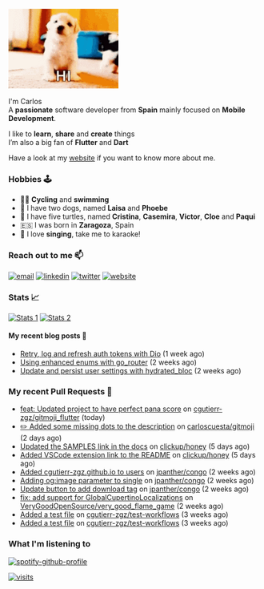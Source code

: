![hi](https://raw.githubusercontent.com/cgutierr-zgz/cgutierr-zgz/master/puppy-hi.gif)

I'm Carlos<br>
A **passionate** software developer from **Spain** mainly focused on **Mobile Development**.

I like to **learn**, **share** and **create** things<br>
I’m also a big fan of **Flutter** and **Dart**

Have a look at my [website](https://cgutierr-zgz.github.io) if you want to know more about me.

### Hobbies 🕹️

- 🚴‍♀️ **Cycling** and **swimming** 
- 🐶 I have two dogs, named **Laisa** and **Phoebe**
- 🐢 I have five turtles, named **Cristina**, **Casemira**, **Victor**, **Cloe** and **Paqui**
- 🇪🇸 I was born in **Zaragoza**, Spain
- 🎤 I love **singing**, take me to karaoke!


### Reach out to me 📫

[![email](https://img.shields.io/badge/-email-red?&logo=Gmail&logoColor=white)](mailto:carlosgutimo.3d@gmail.com)
[![linkedin](https://img.shields.io/badge/-cgutierr-blue?&logo=Linkedin&logoColor=white)](https://www.linkedin.com/in/cgutierr)
[![twitter](https://img.shields.io/badge/-dud_ichi-blue?&logo=Twitter&logoColor=white)](https://twitter.com/dud_ichi)
[![website](https://img.shields.io/badge/-website-purple?&logo=Hugo&logoColor=white)](https://cgutierr-zgz.github.io/)

### Stats 📈

[![Stats 1](https://github-readme-stats.vercel.app/api?username=cgutierr-zgz&show_icons=true&count_private=true)](https://github.com/cgutierr-zgz)
[![Stats 2](https://github-readme-streak-stats.herokuapp.com/?user=cgutierr-zgz)](https://github.com/cgutierr-zgz)

#### My recent blog posts 📜

- [Retry, log and refresh auth tokens with Dio](https://cgutierr-zgz.github.io/posts/refreshing-auth-tokens-with-dio/) (1 week ago)
- [Using enhanced enums with go_router](https://cgutierr-zgz.github.io/posts/go-router-enums/) (2 weeks ago)
- [Update and persist user settings with hydrated_bloc](https://cgutierr-zgz.github.io/posts/storing-settings-with-hydrated-bloc/) (2 weeks ago)

### My recent Pull Requests 🔨

- [feat: Updated project to have perfect pana score](https://github.com/cgutierr-zgz/gitmoji_flutter/pull/1) on [cgutierr-zgz/gitmoji_flutter](https://github.com/cgutierr-zgz/gitmoji_flutter) (today)
- [✏️ Added some missing dots to the description](https://github.com/carloscuesta/gitmoji/pull/1206) on [carloscuesta/gitmoji](https://github.com/carloscuesta/gitmoji) (2 days ago)
- [Updated the SAMPLES link in the docs](https://github.com/clickup/honey/pull/25) on [clickup/honey](https://github.com/clickup/honey) (5 days ago)
- [Added VSCode extension link to the README](https://github.com/clickup/honey/pull/24) on [clickup/honey](https://github.com/clickup/honey) (5 days ago)
- [Added cgutierr-zgz.github.io to users](https://github.com/jpanther/congo/pull/362) on [jpanther/congo](https://github.com/jpanther/congo) (2 weeks ago)
- [Adding og:image parameter to single](https://github.com/jpanther/congo/pull/361) on [jpanther/congo](https://github.com/jpanther/congo) (2 weeks ago)
- [Update button to add download tag](https://github.com/jpanther/congo/pull/349) on [jpanther/congo](https://github.com/jpanther/congo) (2 weeks ago)
- [fix: add support for GlobalCupertinoLocalizations](https://github.com/VeryGoodOpenSource/very_good_flame_game/pull/42) on [VeryGoodOpenSource/very_good_flame_game](https://github.com/VeryGoodOpenSource/very_good_flame_game) (2 weeks ago)
- [Added a test file](https://github.com/cgutierr-zgz/test-workflows/pull/2) on [cgutierr-zgz/test-workflows](https://github.com/cgutierr-zgz/test-workflows) (3 weeks ago)
- [Added a test file](https://github.com/cgutierr-zgz/test-workflows/pull/1) on [cgutierr-zgz/test-workflows](https://github.com/cgutierr-zgz/test-workflows) (3 weeks ago)
  
### What I'm listening to

[![spotify-github-profile](https://spotify-github-profile.vercel.app/api/view?uid=21kzfn436nvxgiht6l2md2wxa&cover_image=true&theme=default&show_offline=false&background_color=121212)](https://github.com/kittinan/spotify-github-profile)

[![visits](https://komarev.com/ghpvc/?username=cgutierr-zgz&label=Profile%20views&color=0e75b6&style=flat)](https://github.com/cgutierr-zgz)
